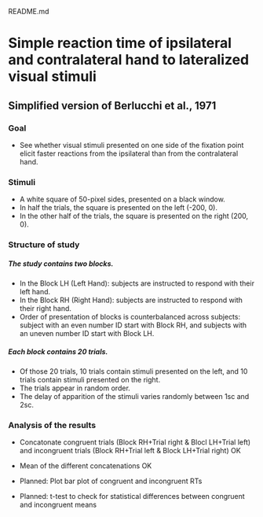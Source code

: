 README.md

# Simple reaction time of ipsilateral and contralateral hand to lateralized visual stimuli
## Simplified version of Berlucchi et al., 1971

### Goal
- See whether visual stimuli presented on one side of the fixation point elicit faster reactions from the ipsilateral than from the contralateral hand. 

### Stimuli
- A white square of 50-pixel sides, presented on a black window. 
- In half the trials, the square is presented on the left (-200, 0). 
- In the other half of the trials, the square is presented on the right (200, 0).


### Structure of study

##### The study contains two blocks. 
- In the Block LH (Left Hand): subjects are instructed to respond with their left hand.
- In the Block RH (Right Hand): subjects are instructed to respond with their right hand.
- Order of presentation of blocks is counterbalanced across subjects: subject with an even number ID start with Block RH, and subjects with an uneven number ID start with Block LH. 

#####  Each block contains 20 trials. 
- Of those 20 trials, 10 trials contain stimuli presented on the left, and 10 trials contain stimuli presented on the right. 
- The trials appear in random order. 
- The delay of apparition of the stimuli varies randomly between 1sc and 2sc.


### Analysis of the results 

- Concatonate congruent trials (Block RH+Trial right & Blocl LH+Trial left) and incongruent trials (Block RH+Trial left & Block LH+Trial right) OK
- Mean of the different concatenations OK 

- Planned: Plot bar plot of congruent and incongruent RTs
- Planned: t-test to check for statistical differences between congruent and incongruent means




